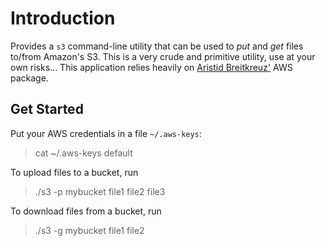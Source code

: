 # Introduction

Provides a `s3` command-line utility that can be used to *put* and *get* files to/from Amazon's S3. This is a very crude and primitive utility, use at your own risks...
This application relies heavily on [Aristid Breitkreuz'](https://github.com/aristidb/aws/) AWS package.

## Get Started

Put your AWS credentials in a file `~/.aws-keys`:

> cat ~/.aws-keys
> default <some AWS Access key> <some private AWS key>

To upload files to a bucket, run

> ./s3 -p mybucket file1 file2 file3

To download files from a bucket, run

> ./s3 -g mybucket file1 file2

